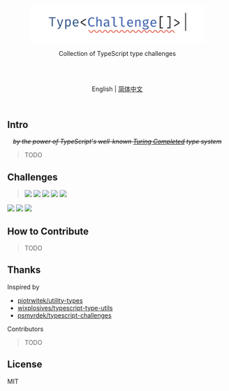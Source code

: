 <p align='center'>
<img src='./screenshots/logo.svg' width='400'/>
</p>

<p align='center'>
Collection of TypeScript type challenges
</p>

<br>
<br>

<p align='center'>
English | <a href='./README.zh-CN.md'>简体中文</a>
</p>

<br>

## Intro

<p align='center'>
<del><em>by the power of TypeScript's well-known <a href="https://github.com/microsoft/TypeScript/issues/14833">Turing Completed</a> type system</em></del>
</p>

> TODO

## Challenges

> ![](https://img.shields.io/badge/-warm--up-yellow) ![](https://img.shields.io/badge/-easy-green) ![](https://img.shields.io/badge/-medium-orange) ![](https://img.shields.io/badge/-hard-red) ![](https://img.shields.io/badge/-extreme-purple)

<!--challenges-start-->
<a href="https://type-challenges.netlify.app/case/2/play/en"><img src="https://img.shields.io/badge/-%232%20--%20Get%20Return%20Type-orange"/></a> <a href="https://type-challenges.netlify.app/case/3/play/en"><img src="https://img.shields.io/badge/-%233%20--%20Omit%3CT%2C%20K%3E-orange"/></a> <a href="https://type-challenges.netlify.app/case/4/play/en"><img src="https://img.shields.io/badge/-%234%20--%20Pick%3CT%2C%20K%3E-green"/></a> 
<!--challenges-end-->

</details>

## How to Contribute

> TODO

## Thanks

Inspired by

- [piotrwitek/utility-types](https://github.com/piotrwitek/utility-types)
- [wixplosives/typescript-type-utils](https://github.com/wixplosives/typescript-type-utils)
- [psmyrdek/typescript-challenges](https://github.com/psmyrdek/typescript-challenges)

Contributors

> TODO


## License

MIT